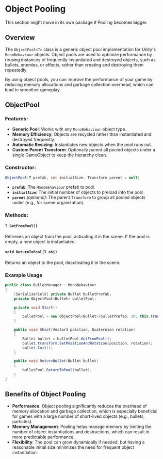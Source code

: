 # Object Pooling

This section might move in its own package if Pooling becomes bigger.

## Overview

The `ObjectPool<T>` class is a generic object pool implementation for Unity's `MonoBehaviour` objects. Object pools are used to optimize performance by reusing instances of frequently instantiated and destroyed objects, such as bullets, enemies, or effects, rather than creating and destroying them repeatedly.

By using object pools, you can improve the performance of your game by reducing memory allocations and garbage collection overhead, which can lead to smoother gameplay.

## ObjectPool<T>

### Features:

- **Generic Pool**: Works with any `MonoBehaviour` object type.
- **Memory Efficiency**: Objects are recycled rather than instantiated and destroyed frequently.
- **Automatic Resizing**: Instantiates new objects when the pool runs out.
- **Custom Parent Transform**: Optionally parent all pooled objects under a single GameObject to keep the hierarchy clean.

### Constructor:

```csharp
ObjectPool(T prefab, int initialSize, Transform parent = null)
```

- **`prefab`**: The `MonoBehaviour` prefab to pool.
- **`initialSize`**: The initial number of objects to preload into the pool.
- **`parent`** *(optional)*: The parent `Transform` to group all pooled objects under (e.g., for scene organization).

### Methods:

#### `T GetFromPool()`
Retrieves an object from the pool, activating it in the scene. If the pool is empty, a new object is instantiated.

#### `void ReturnToPool(T obj)`
Returns an object to the pool, deactivating it in the scene.

### Example Usage

```csharp
public class BulletManager : MonoBehaviour
{
    [SerializeField] private Bullet bulletPrefab;
    private ObjectPool<Bullet> bulletPool;

    private void Start()
    {
        bulletPool = new ObjectPool<Bullet>(bulletPrefab, 20, this.transform);
    }

    public void Shoot(Vector3 position, Quaternion rotation)
    {
        Bullet bullet = bulletPool.GetFromPool();
        bullet.transform.SetPositionAndRotation(position, rotation);
        bullet.Init();
    }

    public void ReturnBullet(Bullet bullet)
    {
        bulletPool.ReturnToPool(bullet);
    }
}
```

## Benefits of Object Pooling

- **Performance**: Object pooling significantly reduces the overhead of memory allocation and garbage collection, which is especially beneficial for games with a large number of short-lived objects (e.g., bullets, particles).
- **Memory Management**: Pooling helps manage memory by limiting the number of object instantiations and destructions, which can result in more predictable performance.
- **Flexibility**: The pool can grow dynamically if needed, but having a reasonable initial size minimizes the need for frequent object instantiation.
